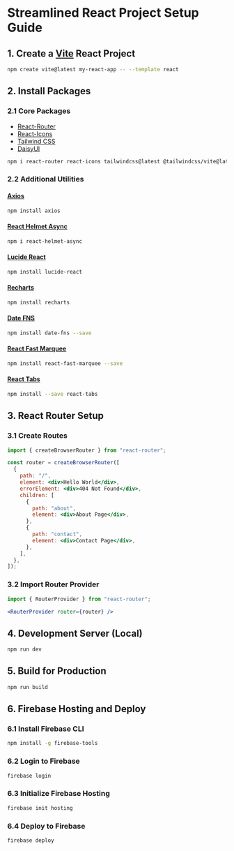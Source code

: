 # Streamlined React Project Setup Guide

## 1. Create a [Vite](https://vitejs.dev/ "target='_blank'") React Project
```bash
npm create vite@latest my-react-app -- --template react
```

## 2. Install Packages

### 2.1 Core Packages
- [React-Router](https://reactrouter.com/ "target='_blank'")
- [React-Icons](https://react-icons.github.io/react-icons/ "target='_blank'")
- [Tailwind CSS](https://tailwindcss.com/ "target='_blank'")
- [DaisyUI](https://daisyui.com/ "target='_blank'")

```bash
npm i react-router react-icons tailwindcss@latest @tailwindcss/vite@latest daisyui@latest
```

### 2.2 Additional Utilities

#### [Axios](https://axios-http.com/ "target='_blank'")
```bash
npm install axios
```

#### [React Helmet Async](https://github.com/staylor/react-helmet-async "target='_blank'")
```bash
npm i react-helmet-async
```

#### [Lucide React](https://lucide.dev/ "target='_blank'")
```bash
npm install lucide-react
```

#### [Recharts](https://recharts.org/ "target='_blank'")
```bash
npm install recharts
```

#### [Date FNS](https://date-fns.org/ "target='_blank'")
```bash
npm install date-fns --save
```

#### [React Fast Marquee](https://www.react-fast-marquee.com/ "target='_blank'")
```bash
npm install react-fast-marquee --save
```

#### [React Tabs](https://github.com/reactjs/react-tabs "target='_blank'")
```bash
npm install --save react-tabs
```

## 3. React Router Setup

### 3.1 Create Routes
```jsx
import { createBrowserRouter } from "react-router";

const router = createBrowserRouter([
  {
    path: "/",
    element: <div>Hello World</div>,
    errorElement: <div>404 Not Found</div>,
    children: [
      {
        path: "about",
        element: <div>About Page</div>,
      },
      {
        path: "contact",
        element: <div>Contact Page</div>,
      },
    ],
  },
]);
```

### 3.2 Import Router Provider
```jsx
import { RouterProvider } from "react-router";
```

```jsx
<RouterProvider router={router} />
```

## 4. Development Server (Local)
```bash
npm run dev
```

## 5. Build for Production
```bash
npm run build
```

## 6. Firebase Hosting and Deploy
### 6.1 Install Firebase CLI
```bash
npm install -g firebase-tools
```

### 6.2 Login to Firebase
```bash
firebase login
```

### 6.3 Initialize Firebase Hosting
```bash
firebase init hosting
```

### 6.4 Deploy to Firebase
```bash
firebase deploy
```